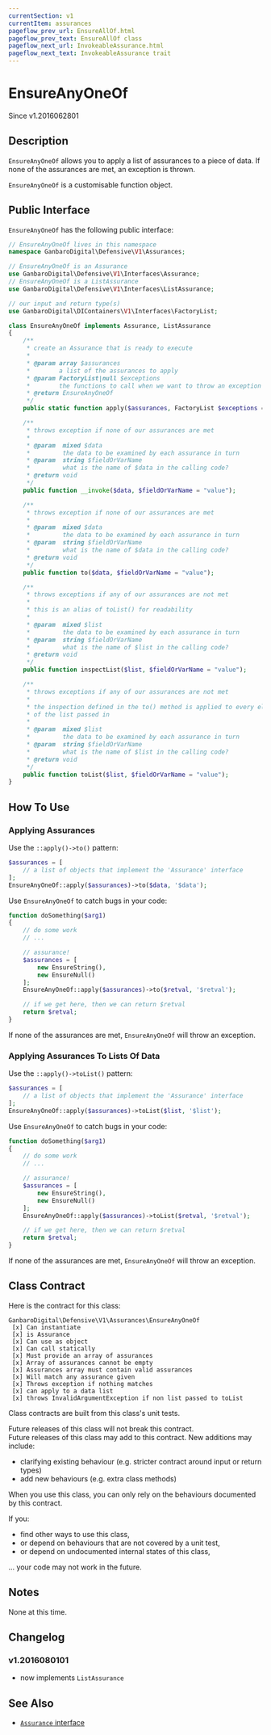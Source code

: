 ```yaml
---
currentSection: v1
currentItem: assurances
pageflow_prev_url: EnsureAllOf.html
pageflow_prev_text: EnsureAllOf class
pageflow_next_url: InvokeableAssurance.html
pageflow_next_text: InvokeableAssurance trait
---
```


# EnsureAnyOneOf

<div class="callout info" markdown="1">
Since v1.2016062801
</div>

## Description

`EnsureAnyOneOf` allows you to apply a list of assurances to a piece of data. If none of the assurances are met, an exception is thrown.

`EnsureAnyOneOf` is a customisable function object.

## Public Interface

`EnsureAnyOneOf` has the following public interface:

```php
// EnsureAnyOneOf lives in this namespace
namespace GanbaroDigital\Defensive\V1\Assurances;

// EnsureAnyOneOf is an Assurance
use GanbaroDigital\Defensive\V1\Interfaces\Assurance;
// EnsureAnyOneOf is a ListAssurance
use GanbaroDigital\Defensive\V1\Interfaces\ListAssurance;

// our input and return type(s)
use GanbaroDigital\DIContainers\V1\Interfaces\FactoryList;

class EnsureAnyOneOf implements Assurance, ListAssurance
{
    /**
     * create an Assurance that is ready to execute
     *
     * @param array $assurances
     *        a list of the assurances to apply
     * @param FactoryList|null $exceptions
     *        the functions to call when we want to throw an exception
     * @return EnsureAnyOneOf
     */
    public static function apply($assurances, FactoryList $exceptions = null);

    /**
     * throws exception if none of our assurances are met
     *
     * @param  mixed $data
     *         the data to be examined by each assurance in turn
     * @param  string $fieldOrVarName
     *         what is the name of $data in the calling code?
     * @return void
     */
    public function __invoke($data, $fieldOrVarName = "value");

    /**
     * throws exception if none of our assurances are met
     *
     * @param  mixed $data
     *         the data to be examined by each assurance in turn
     * @param  string $fieldOrVarName
     *         what is the name of $data in the calling code?
     * @return void
     */
    public function to($data, $fieldOrVarName = "value");

    /**
     * throws exceptions if any of our assurances are not met
     *
     * this is an alias of toList() for readability
     *
     * @param  mixed $list
     *         the data to be examined by each assurance in turn
     * @param  string $fieldOrVarName
     *         what is the name of $list in the calling code?
     * @return void
     */
    public function inspectList($list, $fieldOrVarName = "value");

    /**
     * throws exceptions if any of our assurances are not met
     *
     * the inspection defined in the to() method is applied to every element
     * of the list passed in
     *
     * @param  mixed $list
     *         the data to be examined by each assurance in turn
     * @param  string $fieldOrVarName
     *         what is the name of $list in the calling code?
     * @return void
     */
    public function toList($list, $fieldOrVarName = "value");
}
```

## How To Use

### Applying Assurances

Use the `::apply()->to()` pattern:

```php
$assurances = [
    // a list of objects that implement the 'Assurance' interface
];
EnsureAnyOneOf::apply($assurances)->to($data, '$data');
```

Use `EnsureAnyOneOf` to catch bugs in your code:

```php
function doSomething($arg1)
{
    // do some work
    // ...

    // assurance!
    $assurances = [
        new EnsureString(),
        new EnsureNull()
    ];
    EnsureAnyOneOf::apply($assurances)->to($retval, '$retval');

    // if we get here, then we can return $retval
    return $retval;
}
```

If none of the assurances are met, `EnsureAnyOneOf` will throw an exception.

### Applying Assurances To Lists Of Data

Use the `::apply()->toList()` pattern:

```php
$assurances = [
    // a list of objects that implement the 'Assurance' interface
];
EnsureAnyOneOf::apply($assurances)->toList($list, '$list');
```

Use `EnsureAnyOneOf` to catch bugs in your code:

```php
function doSomething($arg1)
{
    // do some work
    // ...

    // assurance!
    $assurances = [
        new EnsureString(),
        new EnsureNull()
    ];
    EnsureAnyOneOf::apply($assurances)->toList($retval, '$retval');

    // if we get here, then we can return $retval
    return $retval;
}
```

If none of the assurances are met, `EnsureAnyOneOf` will throw an exception.

## Class Contract

Here is the contract for this class:

    GanbaroDigital\Defensive\V1\Assurances\EnsureAnyOneOf
     [x] Can instantiate
     [x] is Assurance
     [x] Can use as object
     [x] Can call statically
     [x] Must provide an array of assurances
     [x] Array of assurances cannot be empty
     [x] Assurances array must contain valid assurances
     [x] Will match any assurance given
     [x] Throws exception if nothing matches
     [x] can apply to a data list
     [x] throws InvalidArgumentException if non list passed to toList

Class contracts are built from this class's unit tests.

<div class="callout success">
Future releases of this class will not break this contract.
</div>

<div class="callout info" markdown="1">
Future releases of this class may add to this contract. New additions may include:

* clarifying existing behaviour (e.g. stricter contract around input or return types)
* add new behaviours (e.g. extra class methods)
</div>

<div class="callout warning" markdown="1">
When you use this class, you can only rely on the behaviours documented by this contract.

If you:

* find other ways to use this class,
* or depend on behaviours that are not covered by a unit test,
* or depend on undocumented internal states of this class,

... your code may not work in the future.
</div>

## Notes

None at this time.

## Changelog

### v1.2016080101

* now implements `ListAssurance`

## See Also

* [`Assurance` interface](../Interfaces/Assurance.html)
